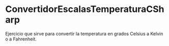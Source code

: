 # ConvertidorEscalasTemperaturaCSharp
Ejercicio que sirve para convertir la temperatura en grados Celsius a Kelvin o a Fahrenheit.
